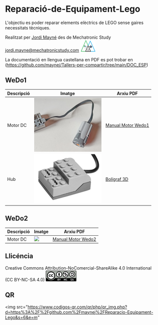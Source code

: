 # Reparació-de-Equipament-Lego

L'objectiu es poder reparar elements elèctrics de LEGO sense gaires necessitats tècniques. 

Realitzat per [Jordi Mayné](https://github.com/maynej) des de Mechatronic Study jordi.mayne@mechatronicstudy.com <img src="Imatges/Logo3senseFons.png" width="50" />

La documentació en llengua castellana en PDF es pot trobar en (https://github.com/maynej/Tallers-per-compartir/tree/main/DOC_ESP) 

## WeDo1

Descripció         | Imatge          | Arxiu PDF    
------------- | ------------- | ------------- 
Motor DC |![](Imatges/Motor1.png) | [Manual Motor Wedo1](DOC_CAT/ReparacioMotorWeDo1.pdf)
Hub |![](Imatges/Hub.png) | [Bolígraf 3D](DOC_CAT/ReparacioHub1.pdf) 

## WeDo2

Descripció         | Imatge          | Arxiu PDF    
------------- | ------------- | ------------- 
Motor DC |![](Imatges/Motor2.png) | [Manual Motor Wedo2](DOC_CAT/ReparacioMotorWeDo2.pdf)

## Llicéncia

Creative Commons Attribution-NoComercial-ShareAlike 4.0 International (CC BY-NC-SA 4.0)  <img src="Imatges/CC.png" width="100" />

## QR

<img src="https://www.codigos-qr.com/qr/php/qr_img.php?d=https%3A%2F%2Fgithub.com%2Fmaynej%2FReparacio-Equipament-Lego&s=6&e=m"
